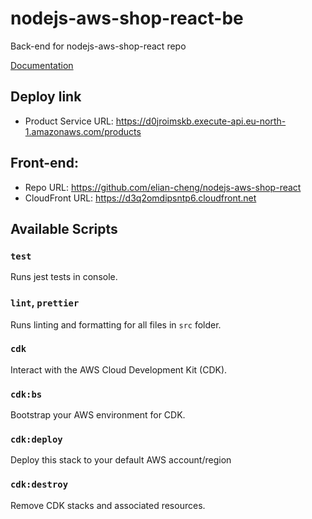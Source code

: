 # nodejs-aws-shop-react-be

Back-end for nodejs-aws-shop-react repo

[Documentation](./product-service/doc/api.yaml)

## Deploy link

- Product Service URL: https://d0jroimskb.execute-api.eu-north-1.amazonaws.com/products

## Front-end:

- Repo URL: https://github.com/elian-cheng/nodejs-aws-shop-react
- CloudFront URL: https://d3q2omdipsntp6.cloudfront.net

## Available Scripts

### `test`

Runs jest tests in console.

### `lint`, `prettier`

Runs linting and formatting for all files in `src` folder.

### `cdk`

Interact with the AWS Cloud Development Kit (CDK).

### `cdk:bs`

Bootstrap your AWS environment for CDK.

### `cdk:deploy`

Deploy this stack to your default AWS account/region

### `cdk:destroy`

Remove CDK stacks and associated resources.
